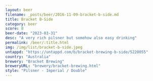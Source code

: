 ```yaml
---
layout: beer
filename: _posts/beer/2016-11-09-bracket-b-side.md
title: Bracket B-Side
category: beer
score: 8
beer-date: "2023-03-31"
desc: "A very rich pilsner but somehow also easy drinking"
permalink: /beer/:title.html
img: /img/list/bracket-b-side.jpeg
untappd: "https://untappd.com/b/bracket-brewing-b-side/5220055"
country: "Australia"
brewery: "Bracket Brewing"
breweryURL: "brewery/bracket-brewing.html"
style: "Pilsner - Imperial / Double"
---
```


